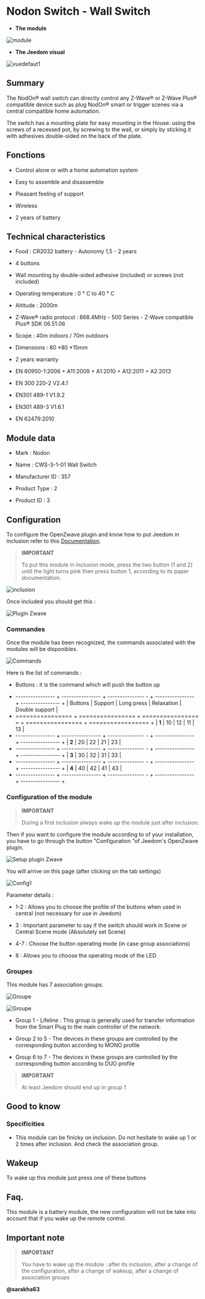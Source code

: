 Nodon Switch - Wall Switch
================================

-   **The module**

![module](images/nodon.wallswitch/module.jpg)

-   **The Jeedom visual**

![vuedefaut1](images/nodon.wallswitch/vuedefaut1.jpg)

Summary
------

The NodOn® wall switch can directly control any
Z-Wave® or Z-Wave Plus® compatible device such as plug
NodOn® smart or trigger scenes via a central
compatible home automation.

The switch has a mounting plate for easy mounting
in the House: using the screws of a recessed pot, by
screwing to the wall, or simply by sticking it with adhesives
double-sided on the back of the plate.

Fonctions
---------

-   Control alone or with a home automation system

-   Easy to assemble and disassemble

-   Pleasant feeling of support

-   Wireless

-   2 years of battery

Technical characteristics
---------------------------

-   Food : CR2032 battery - Autonomy 1,5 - 2 years

-   4 buttons

-   Wall mounting by double-sided adhesive (included) or screws (not included)

-   Operating temperature : 0 ° C to 40 ° C

-   Altitude : 2000m

-   Z-Wave® radio protocol : 868.4MHz - 500 Series - Z-Wave compatible
    Plus® SDK 06.51.06

-   Scope : 40m indoors / 70m outdoors

-   Dimensions : 80 \*80 \*15mm

-   2 years warranty

-   EN 60950-1:2006 + A11:2009 + A1:2010 + A12:2011 + A2:2013

-   EN 300 220-2 V2.4.1

-   EN301 489-1 V1.9.2

-   EN301 489-3 V1.6.1

-   EN 62479:2010

Module data
-----------------

-   Mark : Nodon

-   Name : CWS-3-1-01 Wall Switch

-   Manufacturer ID : 357

-   Product Type : 2

-   Product ID : 3

Configuration
-------------

To configure the OpenZwave plugin and know how to put Jeedom in
inclusion refer to this
[Documentation](https://doc.jeedom.com/en_US/plugins/automation%20protocol/openzwave/).

> **IMPORTANT**
>
> To put this module in inclusion mode, press the two
> button (1 and 2) until the light turns pink then press
> button 1, according to its paper documentation.

![inclusion](images/nodon.wallswitch/inclusion.jpg)

Once included you should get this :

![Plugin Zwave](images/nodon.wallswitch/information.jpg)

### Commandes

Once the module has been recognized, the commands associated with the modules will be
disponibles.

![Commands](images/nodon.wallswitch/commandes.jpg)

Here is the list of commands :

-   Buttons : it is the command which will push the button up

+ ---------------- + ---------------- + --------------- - + ---------------- + ---------------- +
| Buttons        | Support          | Long press     | Relaxation    | Double support   |
+ ================ + ================ + ================ = + ================ + ================= +
| **1**          | 10             | 12             | 11             | 13             |
+ ---------------- + ---------------- + --------------- - + ---------------- + ---------------- +
| **2**          | 20             | 22             | 21             | 23             |
+ ---------------- + ---------------- + --------------- - + ---------------- + ---------------- +
| **3**          | 30             | 32             | 31             | 33             |
+ ---------------- + ---------------- + --------------- - + ---------------- + ---------------- +
| **4**          | 40             | 42             | 41             | 43             |
+ ---------------- + ---------------- + --------------- - + ---------------- + ---------------- +

### Configuration of the module

> **IMPORTANT**
>
> During a first inclusion always wake up the module just after
> inclusion.

Then if you want to configure the module according to
of your installation, you have to go through the button
"Configuration "of Jeedom's OpenZwave plugin.

![Setup plugin Zwave](images/plugin/bouton_configuration.jpg)

You will arrive on this page (after clicking on the tab
settings)

![Config1](images/nodon.wallswitch/config1.jpg)

Parameter details :

-   1-2 : Allows you to choose the profile of the buttons when used in
    central (not necessary for use in Jeedom)

-   3 : Important parameter to say if the switch should work
    in Scene or Central Scene mode (Absolutely set Scene)

-   4-7 : Choose the button operating mode (in case
    group associations)

-   8 : Allows you to choose the operating mode of the LED

### Groupes

This module has 7 association groups.

![Groupe](images/nodon.wallswitch/groupe.jpg)

![Groupe](images/nodon.wallswitch/groupe2.jpg)

-   Group 1 - Lifeline : This group is generally used for
    transfer information from the Smart Plug to the main controller
    of the network.

-   Group 2 to 5 - The devices in these groups are controlled by the
    corresponding button according to MONO profile

-   Group 6 to 7 - The devices in these groups are controlled by the
    corresponding button according to DUO profile

> **IMPORTANT**
>
> At least Jeedom should end up in group 1

Good to know
------------

### Specificities

-   This module can be finicky on inclusion. Do not hesitate to
    wake up 1 or 2 times after inclusion. And check the
    association group.

Wakeup
------

To wake up this module just press one of these buttons

Faq.
------

This module is a battery module, the new configuration will not be
take into account that if you wake up the remote control.

Important note
---------------

> **IMPORTANT**
>
> You have to wake up the module : after its inclusion, after a change
> of the configuration, after a change of wakeup, after a
> change of association groups

**@sarakha63**
